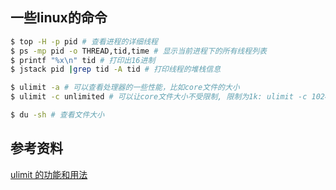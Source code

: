 ## 一些linux的命令

```bash
$ top -H -p pid # 查看进程的详细线程
$ ps -mp pid -o THREAD,tid,time # 显示当前进程下的所有线程列表
$ printf "%x\n" tid # 打印出16进制
$ jstack pid |grep tid -A tid # 打印线程的堆栈信息

$ ulimit -a # 可以查看处理器的一些性能，比如core文件的大小
$ ulimit -c unlimited # 可以让core文件大小不受限制, 限制为1k: ulimit -c 1024

$ du -sh # 查看文件大小
```

## 参考资料
[ulimit 的功能和用法](https://blog.csdn.net/thinkmore1314/article/details/16341531)